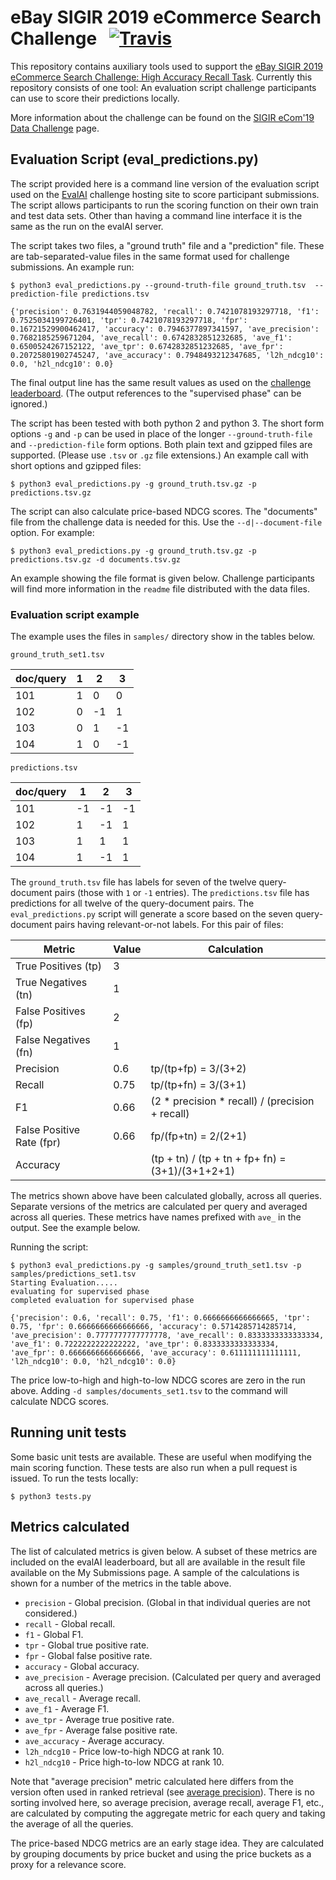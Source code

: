 # eBay SIGIR 2019 eCommerce Search Challenge &nbsp; [![Travis](https://img.shields.io/travis/eBay/sigir-2019-ecom-challenge.svg)](https://travis-ci.com/eBay/sigir-2019-ecom-challenge)

This repository contains auxiliary tools used to support the [eBay SIGIR 2019 eCommerce Search Challenge: High Accuracy Recall Task](https://sigir-ecom.github.io/data-task.html). Currently this repository consists of one tool: An evaluation script challenge participants can use to score their predictions locally.

More information about the challenge can be found on the [SIGIR eCom'19 Data Challenge](https://sigir-ecom.github.io/data-task.html) page.

## Evaluation Script (eval_predictions.py)

The script provided here is a command line version of the evaluation script used on the [EvalAI](https://sigir-ecom.github.io/data-task.html) challenge hosting site to score participant submissions. The script allows participants to run the scoring function on their own train and test data sets. Other than having a command line interface it is the same as the run on the evalAI server.

The script takes two files, a "ground truth" file and a "prediction" file. These are tab-separated-value files in the same format used for challenge submissions. An example run:

```
$ python3 eval_predictions.py --ground-truth-file ground_truth.tsv  --prediction-file predictions.tsv

{'precision': 0.7631944059048782, 'recall': 0.7421078193297718, 'f1': 0.7525034199726401, 'tpr': 0.7421078193297718, 'fpr': 0.16721529900462417, 'accuracy': 0.7946377897341597, 'ave_precision': 0.7682185259671204, 'ave_recall': 0.6742832851232685, 'ave_f1': 0.6500524267152122, 'ave_tpr': 0.6742832851232685, 'ave_fpr': 0.20725801902745247, 'ave_accuracy': 0.7948493212347685, 'l2h_ndcg10': 0.0, 'h2l_ndcg10': 0.0}
```

The final output line has the same result values as used on the [challenge leaderboard](https://evalai.cloudcv.org/web/challenges/challenge-page/361/leaderboard). (The output references to the "supervised phase" can be ignored.)

The script has been tested with both python 2 and python 3. The short form options `-g` and `-p` can be used in place of the longer `--ground-truth-file` and `--prediction-file` form options. Both plain text and gzipped files are supported. (Please use `.tsv` or `.gz` file extensions.) An example call with short options and gzipped files:

```
$ python3 eval_predictions.py -g ground_truth.tsv.gz -p predictions.tsv.gz
```

The script can also calculate price-based NDCG scores. The "documents" file from the challenge data is needed for this. Use the `--d|--document-file` option. For example:
```
$ python3 eval_predictions.py -g ground_truth.tsv.gz -p predictions.tsv.gz -d documents.tsv.gz
```

An example showing the file format is given below. Challenge participants will find more information in the `readme` file distributed with the data files.

### Evaluation script example

The example uses the files in `samples/` directory show in the tables below.

`ground_truth_set1.tsv`

| doc/query |  1 |  2 |  3 |
| --------- | -- | -- | -- |
| 101       |  1 |  0 |  0 |
| 102       |  0 | -1 |  1 |
| 103       |  0 |  1 | -1 |
| 104       |  1 |  0 | -1 |

`predictions.tsv`

| doc/query |  1 |  2 |  3 |
| --------- | -- | -- | -- |
| 101       | -1 | -1 | -1 |
| 102       |  1 | -1 |  1 |
| 103       |  1 |  1 |  1 |
| 104       |  1 | -1 |  1 |

The `ground_truth.tsv` file has labels for seven of the twelve query-document pairs (those with `1` or `-1` entries). The `predictions.tsv` file has predictions for all twelve of the query-document pairs. The `eval_predictions.py` script will generate a score based on the seven query-document pairs having relevant-or-not labels. For this pair of files:

| Metric                    | Value | Calculation |
| ------------------------- | ----- | ----------- |
| True Positives (tp)       | 3     |             |
| True Negatives (tn)       | 1     |             |
| False Positives (fp)      | 2     |             |
| False Negatives (fn)      | 1     |             |
| Precision                 | 0.6   | tp/(tp+fp) = 3/(3+2) |
| Recall                    | 0.75  | tp/(tp+fn) = 3/(3+1) |
| F1                        | 0.66  | (2 * precision * recall) / (precision + recall) |
| False Positive Rate (fpr) | 0.66  | fp/(fp+tn) = 2/(2+1) |
| Accuracy                  |       | (tp + tn) / (tp + tn + fp+ fn) = (3+1)/(3+1+2+1) |

The metrics shown above have been calculated globally, across all queries. Separate versions of the metrics are calculated per query and averaged across all queries. These metrics have names prefixed with `ave_` in the output. See the example below.

Running the script:

```
$ python3 eval_predictions.py -g samples/ground_truth_set1.tsv -p samples/predictions_set1.tsv
Starting Evaluation.....
evaluating for supervised phase
completed evaluation for supervised phase

{'precision': 0.6, 'recall': 0.75, 'f1': 0.6666666666666665, 'tpr': 0.75, 'fpr': 0.6666666666666666, 'accuracy': 0.5714285714285714, 'ave_precision': 0.7777777777777778, 'ave_recall': 0.8333333333333334, 'ave_f1': 0.7222222222222222, 'ave_tpr': 0.8333333333333334, 'ave_fpr': 0.6666666666666666, 'ave_accuracy': 0.611111111111111, 'l2h_ndcg10': 0.0, 'h2l_ndcg10': 0.0}
```

The price low-to-high and high-to-low NDCG scores are zero in the run above. Adding `-d samples/documents_set1.tsv` to the command will calculate NDCG scores.

## Running unit tests

Some basic unit tests are available. These are useful when modifying the main scoring function. These tests are also run when a pull request is issued. To run the tests locally:

```
$ python3 tests.py
```

## Metrics calculated

The list of calculated metrics is given below. A subset of these metrics are included on the evalAI leaderboard, but all are available in the result file available on the My Submissions page. A sample of the calculations is shown for a number of the metrics in the table above.

* `precision` - Global precision. (Global in that individual queries are not considered.)
* `recall` - Global recall.
* `f1` - Global F1.
* `tpr` - Global true positive rate.
* `fpr` - Global false positive rate.
* `accuracy` - Global accuracy.
* `ave_precision` - Average precision. (Calculated per query and averaged across all queries.)
* `ave_recall` - Average recall.
* `ave_f1` - Average F1.
* `ave_tpr` - Average true positive rate.
* `ave_fpr` - Average false positive rate.
* `ave_accuracy` - Average accuracy.
* `l2h_ndcg10` - Price low-to-high NDCG at rank 10.
* `h2l_ndcg10` - Price high-to-low NDCG at rank 10.

Note that "average precision" metric calculated here differs from the version often used in ranked retrieval (see [average precision](https://en.wikipedia.org/wiki/Evaluation_measures_(information_retrieval)#Average_precision)). There is no sorting involved here, so average precision, average recall, average F1, etc., are calculated by computing the aggregate metric for each query and taking the average of all the queries.

The price-based NDCG metrics are an early stage idea. They are calculated by grouping documents by price bucket and using the price buckets as a proxy for a relevance score.
